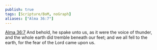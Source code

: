 ```yaml
---
publish: true
tags: [Scripture/BoM, noGraph]
aliases: ["Alma 36:7"]
---
```

[Alma 36:7](https://churchofjesuschrist.org/study/scriptures/bofm/alma/36?lang=eng&id=p7#p7) And behold, he spake unto us, as it were the voice of thunder, and the whole earth did tremble beneath our feet; and we all fell to the earth, for the fear of the Lord came upon us.
